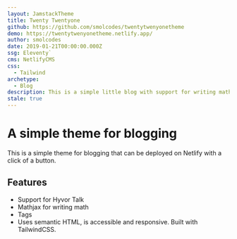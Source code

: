 ```yaml
---
layout: JamstackTheme
title: Twenty Twentyone
github: https://github.com/smolcodes/twentytwenyonetheme
demo: https://twentytwenyonetheme.netlify.app/
author: smolcodes
date: 2019-01-21T00:00:00.000Z
ssg: Eleventy`
cms: NetlifyCMS
css:
  - Tailwind
archetype:
  - Blog
description: This is a simple little blog with support for writing math
stale: true
---
```


# A simple theme for blogging

This is a simple theme for blogging that can be deployed on Netlify with a click of a button.

## Features

* Support for Hyvor Talk
* Mathjax for writing math
* Tags   
* Uses semantic HTML, is accessible and responsive. Built with TailwindCSS.
